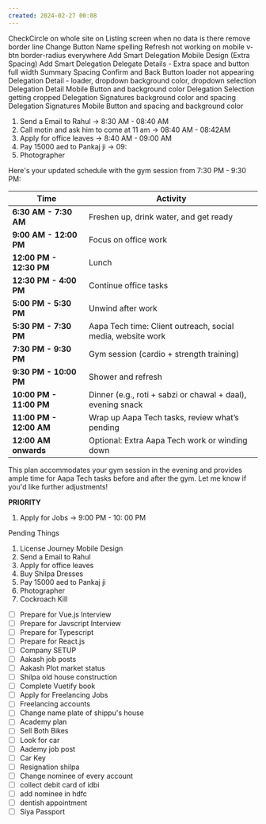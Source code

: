 ```yaml
---
created: 2024-02-27 00:08
---
```

CheckCircle on whole site
on Listing screen when no data is there remove border line
Change Button Name spelling
Refresh not working on mobile
v-btn border-radius everywhere
Add Smart Delegation Mobile Design (Extra Spacing)
Add Smart Delegation Delegate Details - Extra space and button full width
Summary Spacing 
Confirm and Back Button
loader not appearing
Delegation Detail - loader, dropdown background color, dropdown selection
Delegation Detail Mobile Button and background color
Delegation Selection getting cropped
Delegation Signatures background color and spacing
Delegation Signatures Mobile Button and spacing and background color

1. Send a Email to Rahul -> 8:30 AM - 08:40 AM
2. Call motin and ask him to come at 11 am -> 08:40 AM - 08:42AM
3. Apply for office leaves -> 8:40 AM - 09:00 AM
4. Pay 15000 aed to Pankaj ji -> 09:
5. Photographer

Here's your updated schedule with the gym session from 7:30 PM - 9:30 PM:

| **Time**                | **Activity**                                                |
| ----------------------- | ----------------------------------------------------------- |
| **6:30 AM - 7:30 AM**   | Freshen up, drink water, and get ready                      |
| **9:00 AM - 12:00 PM**  | Focus on office work                                        |
| **12:00 PM - 12:30 PM** | Lunch                                                       |
| **12:30 PM - 4:00 PM**  | Continue office tasks                                       |
| **5:00 PM - 5:30 PM**   | Unwind after work                                           |
| **5:30 PM - 7:30 PM**   | Aapa Tech time: Client outreach, social media, website work |
| **7:30 PM - 9:30 PM**   | Gym session (cardio + strength training)                    |
| **9:30 PM - 10:00 PM**  | Shower and refresh                                          |
| **10:00 PM - 11:00 PM** | Dinner (e.g., roti + sabzi or chawal + daal), evening snack |
| **11:00 PM - 12:00 AM** | Wrap up Aapa Tech tasks, review what’s pending              |
| **12:00 AM onwards**    | Optional: Extra Aapa Tech work or winding down              |

This plan accommodates your gym session in the evening and provides ample time for Aapa Tech tasks before and after the gym. Let me know if you'd like further adjustments!


**PRIORITY**

1. Apply for Jobs -> 9:00 PM - 10: 00 PM

Pending Things

1. License Journey Mobile Design
2. Send a Email to Rahul
3. Apply for office leaves
4. Buy Shilpa Dresses
5. Pay 15000 aed to Pankaj ji
6. Photographer
7. Cockroach Kill

- [ ] Prepare for Vue.js Interview
- [ ] Prepare for Javscript Interview
- [ ] Prepare for Typescript
- [ ] Prepare for React.js
- [ ] Company SETUP
- [ ] Aakash job posts
- [ ] Aakash Plot market status
- [ ] Shilpa old house construction
- [ ] Complete Vuetify book
- [ ] Apply for Freelancing Jobs
- [ ] Freelancing accounts
- [ ] Change name plate of shippu's house
- [ ] Academy plan
- [ ] Sell Both Bikes
- [ ] Look for car
- [ ] Aademy job post
- [ ] Car Key
- [ ] Resignation shilpa
- [ ] Change nominee of every account
- [ ] collect debit card of idbi
- [ ] add nominee in hdfc
- [ ] dentish appointment
- [ ] Siya Passport
